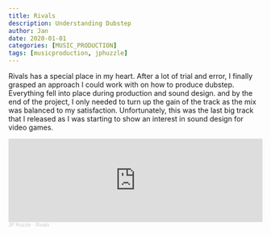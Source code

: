 ```yaml
---
title: Rivals
description: Understanding Dubstep
author: Jan
date: 2020-01-01
categories: [MUSIC_PRODUCTION]
tags: [musicproduction, jphuzzle]
---
```

Rivals has a special place in my heart. After a lot of trial and error, I finally grasped an approach I could work with on how to produce dubstep. Everything fell into place during production and sound design. and by the end of the project, I only needed to turn up the gain of the track as the mix was balanced to my satisfaction.
Unfortunately, this was the last big track that I released as I was starting to show an interest in sound design for video games.

<iframe width="100%" height="166" scrolling="no" frameborder="no" allow="autoplay" src="https://w.soundcloud.com/player/?url=https%3A//api.soundcloud.com/tracks/656439290&color=%23ff5500&auto_play=false&hide_related=false&show_comments=true&show_user=true&show_reposts=false&show_teaser=true"></iframe><div style="font-size: 10px; color: #cccccc;line-break: anywhere;word-break: normal;overflow: hidden;white-space: nowrap;text-overflow: ellipsis; font-family: Interstate,Lucida Grande,Lucida Sans Unicode,Lucida Sans,Garuda,Verdana,Tahoma,sans-serif;font-weight: 100;"><a href="https://soundcloud.com/jphuzzle-1" title="JP Huzzle" target="_blank" style="color: #cccccc; text-decoration: none;">JP Huzzle</a> · <a href="https://soundcloud.com/jphuzzle-1/rivals" title="Rivals" target="_blank" style="color: #cccccc; text-decoration: none;">Rivals</a></div>
